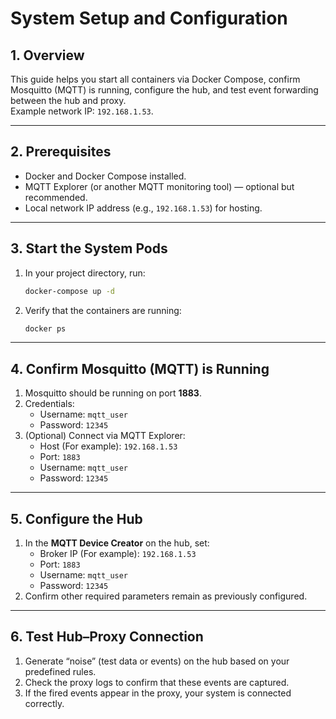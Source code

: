 # System Setup and Configuration

## 1. Overview
This guide helps you start all containers via Docker Compose, confirm Mosquitto (MQTT) is running, configure the hub, and test event forwarding between the hub and proxy.  
Example network IP: `192.168.1.53`.

---

## 2. Prerequisites
- Docker and Docker Compose installed.  
- MQTT Explorer (or another MQTT monitoring tool) — optional but recommended.  
- Local network IP address (e.g., `192.168.1.53`) for hosting.

---

## 3. Start the System Pods
1. In your project directory, run:
   ```bash
   docker-compose up -d
   ```
2. Verify that the containers are running:
   ```bash
   docker ps
   ```

---

## 4. Confirm Mosquitto (MQTT) is Running
1. Mosquitto should be running on port **1883**.  
2. Credentials:  
   - Username: `mqtt_user`  
   - Password: `12345`  
3. (Optional) Connect via MQTT Explorer:  
   - Host (For example): `192.168.1.53`  
   - Port: `1883`  
   - Username: `mqtt_user`  
   - Password: `12345`

---

## 5. Configure the Hub
1. In the **MQTT Device Creator** on the hub, set:
   - Broker IP (For example): `192.168.1.53`  
   - Port: `1883`  
   - Username: `mqtt_user`  
   - Password: `12345`  
2. Confirm other required parameters remain as previously configured.

---

## 6. Test Hub–Proxy Connection
1. Generate “noise” (test data or events) on the hub based on your predefined rules.  
2. Check the proxy logs to confirm that these events are captured.  
3. If the fired events appear in the proxy, your system is connected correctly.
